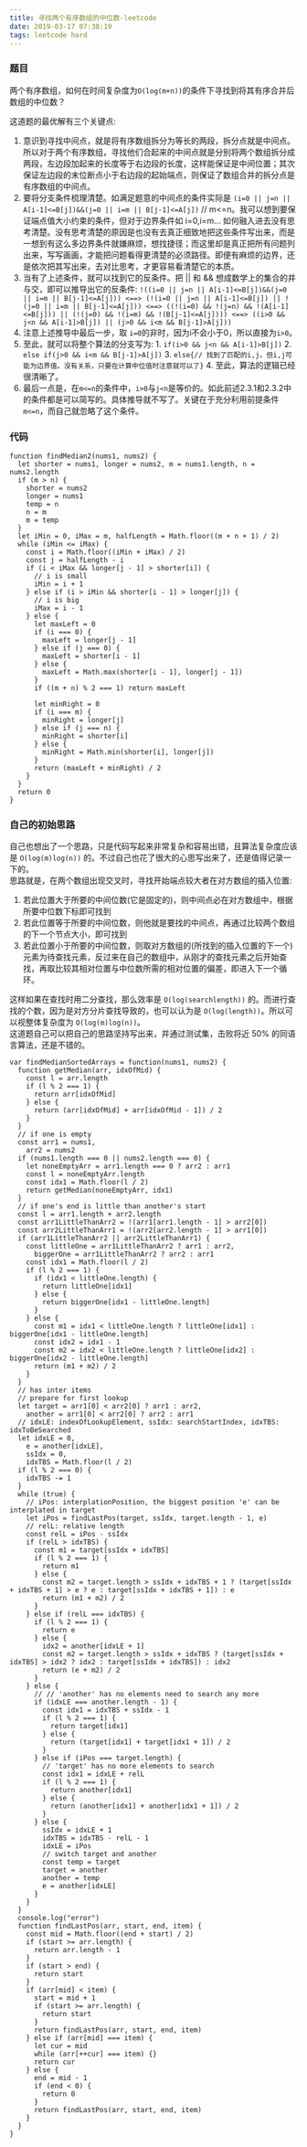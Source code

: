 ```yaml
---
title: 寻找两个有序数组的中位数-leetcode
date: 2019-03-17 07:38:19
tags: leetcode hard
---
```

### 题目
两个有序数组，如何在时间复杂度为`O(log(m+n))`的条件下寻找到将其有序合并后数组的中位数？

这道题的最优解有三个关键点:
1. 意识到寻找中间点，就是将有序数组拆分为等长的两段，拆分点就是中间点。所以对于两个有序数组，寻找他们合起来的中间点就是分别将两个数组拆分成两段，左边段加起来的长度等于右边段的长度，这样能保证是中间位置；其次保证左边段的末位断点小于右边段的起始端点，则保证了数组合并的拆分点是有序数组的中间点。
2. 要将分支条件梳理清楚。如满足题意的中间点的条件实际是 `(i=0 || j=n || A[i-1]<=B[j])&&(j=0 || i=m || B[j-1]<=A[j])` // m<=n。我可以想到要保证端点值大小约束的条件，但对于边界条件如 i=0,i=m... 如何融入进去没有思考清楚。没有思考清楚的原因是也没有去真正细致地把这些条件写出来，而是一想到有这么多边界条件就嫌麻烦，想找捷径；而这里却是真正把所有问题列出来，写写画画，才能把问题看得更清楚的必须路径。即便有麻烦的边界，还是依次把其写出来，去对比思考，才更容易看清楚它的本质。
  1. 当有了上述条件，就可以找到它的反条件。把 || 和 && 想成数学上的集合的并与交，即可以推导出它的反条件: `!((i=0 || j=n || A[i-1]<=B[j])&&(j=0 || i=m || B[j-1]<=A[j])) <==> (!(i=0 || j=n || A[i-1]<=B[j]) || !(j=0 || i=m || B[j-1]<=A[j])) <==> ((!(i=0) && !(j=n) && !(A[i-1]<=B[j])) || (!(j=0) && !(i=m) && !(B[j-1]<=A[j]))) <==> ((i>0 && j<n && A[i-1]>B[j]) || (j>0 && i<m && B[j-1]>A[j]))`
  2. 注意上述推导中最后一步，取 `i=0`的非时，因为i不会小于0，所以直接为`i>0`。
  3. 至此，就可以将整个算法的分支写为: 
    1. `if(i>0 && j<n && A[i-1]>B[j])`
    2. `else if(j>0 && i<m && B[j-1]>A[j])`
    3. `else{// 找到了匹配的i,j，但i,j可能为边界值。没有关系，只要在计算中位值时注意就可以了}`
    4. 至此，算法的逻辑已经很清晰了。
3. 最后一点是，在`m<=n`的条件中，`i>0`与`j<n`是等价的。如此前述2.3.1和2.3.2中的条件都是可以简写的。具体推导就不写了。关键在于充分利用前提条件`m<=n`，而自己就忽略了这个条件。

### 代码
```
function findMedian2(nums1, nums2) {
  let shorter = nums1, longer = nums2, m = nums1.length, n = nums2.length
  if (m > n) {
    shorter = nums2
    longer = nums1
    temp = n
    n = m
    m = temp
  }
  let iMin = 0, iMax = m, halfLength = Math.floor((m + n + 1) / 2)
  while (iMin <= iMax) {
    const i = Math.floor((iMin + iMax) / 2)
    const j = halfLength - i
    if (i < iMax && longer[j - 1] > shorter[i]) {
      // i is small
      iMin = i + 1
    } else if (i > iMin && shorter[i - 1] > longer[j]) {
      // i is big
      iMax = i - 1
    } else {
      let maxLeft = 0
      if (i === 0) {
        maxLeft = longer[j - 1]
      } else if (j === 0) {
        maxLeft = shorter[i - 1]
      } else {
        maxLeft = Math.max(shorter[i - 1], longer[j - 1])
      }
      if ((m + n) % 2 === 1) return maxLeft

      let minRight = 0
      if (i === m) {
        minRight = longer[j]
      } else if (j === n) {
        minRight = shorter[i]
      } else {
        minRight = Math.min(shorter[i], longer[j])
      }
      return (maxLeft + minRight) / 2
    }
  }
  return 0
}
```

### 自己的初始思路
自己也想出了一个思路，只是代码写起来非常复杂和容易出错，且算法复杂度应该是 `O(log(m)log(n))` 的。不过自己也花了很大的心思写出来了，还是值得记录一下的。  
思路就是，在两个数组出现交叉时，寻找开始端点较大者在对方数组的插入位置: 
1. 若此位置大于所要的中间位数(它是固定的)，则中间点必在对方数组中，根据所要中位数下标即可找到
2. 若此位置等于所要的中间位数，则他就是要找的中间点，再通过比较两个数组的下一个节点大小，即可找到
3. 若此位置小于所要的中间位数，则取对方数组的(所找到的插入位置的下一个)元素为待查找元素，反过来在自己的数组中，从刚才的查找元素之后开始查找，再取比较其相对位置与中位数所需的相对位置的偏差，即进入下一个循环。

这样如果在查找时用二分查找，那么效率是 `O(log(searchlength))` 的。而进行查找的个数，因为是对方分片查找导致的，也可以认为是 `O(log(length))`。所以可以视整体复杂度为 `O(log(m)log(n))`。  
这道题自己可以把自己的思路坚持写出来，并通过测试集，击败将近 50% 的同语言算法，还是不错的。

```
var findMedianSortedArrays = function(nums1, nums2) {
  function getMedian(arr, idxOfMid) {
    const l = arr.length
    if (l % 2 === 1) {
      return arr[idxOfMid]
    } else {
      return (arr[idxOfMid] + arr[idxOfMid - 1]) / 2
    }
  }
  // if one is empty
  const arr1 = nums1,
    arr2 = nums2
  if (nums1.length === 0 || nums2.length === 0) {
    let noneEmptyArr = arr1.length === 0 ? arr2 : arr1
    const l = noneEmptyArr.length
    const idx1 = Math.floor(l / 2)
    return getMedian(noneEmptyArr, idx1)
  }
  // if one's end is little than another's start
  const l = arr1.length + arr2.length
  const arr1LittleThanArr2 = !(arr1[arr1.length - 1] > arr2[0])
  const arr2LittleThanArr1 = !(arr2[arr2.length - 1] > arr1[0])
  if (arr1LittleThanArr2 || arr2LittleThanArr1) {
    const littleOne = arr1LittleThanArr2 ? arr1 : arr2,
      biggerOne = arr1LittleThanArr2 ? arr2 : arr1
    const idx1 = Math.floor(l / 2)
    if (l % 2 === 1) {
      if (idx1 < littleOne.length) {
        return littleOne[idx1]
      } else {
        return biggerOne[idx1 - littleOne.length]
      }
    } else {
      const m1 = idx1 < littleOne.length ? littleOne[idx1] : biggerOne[idx1 - littleOne.length]
      const idx2 = idx1 - 1
      const m2 = idx2 < littleOne.length ? littleOne[idx2] : biggerOne[idx2 - littleOne.length]
      return (m1 + m2) / 2
    }
  }
  // has inter items
  // prepare for first lookup
  let target = arr1[0] < arr2[0] ? arr1 : arr2,
    another = arr1[0] < arr2[0] ? arr2 : arr1
  // idxLE: indexOfLookupElement, ssIdx: searchStartIndex, idxTBS: idxToBeSearched
  let idxLE = 0,
    e = another[idxLE],
    ssIdx = 0,
    idxTBS = Math.floor(l / 2)
  if (l % 2 === 0) {
    idxTBS -= 1
  }
  while (true) {
    // iPos: interplationPosition, the biggest position 'e' can be interplated in target
    let iPos = findLastPos(target, ssIdx, target.length - 1, e)
    // relL: relative length
    const relL = iPos - ssIdx
    if (relL > idxTBS) {
      const m1 = target[ssIdx + idxTBS]
      if (l % 2 === 1) {
        return m1
      } else {
        const m2 = target.length > ssIdx + idxTBS + 1 ? (target[ssIdx + idxTBS + 1] > e ? e : target[ssIdx + idxTBS + 1]) : e
        return (m1 + m2) / 2
      }
    } else if (relL === idxTBS) {
      if (l % 2 === 1) {
        return e
      } else {
        idx2 = another[idxLE + 1]
        const m2 = target.length > ssIdx + idxTBS ? (target[ssIdx + idxTBS] > idx2 ? idx2 : target[ssIdx + idxTBS]) : idx2
        return (e + m2) / 2
      }
    } else {
      // // 'another' has no elements need to search any more
      if (idxLE === another.length - 1) {
        const idx1 = idxTBS + ssIdx - 1
        if (l % 2 === 1) {
          return target[idx1]
        } else {
          return (target[idx1] + target[idx1 + 1]) / 2
        }
      } else if (iPos === target.length) {
        // 'target' has no more elements to search
        const idx1 = idxLE + relL
        if (l % 2 === 1) {
          return another[idx1]
        } else {
          return (another[idx1] + another[idx1 + 1]) / 2
        }
      } else {
        ssIdx = idxLE + 1
        idxTBS = idxTBS - relL - 1
        idxLE = iPos
        // switch target and another
        const temp = target
        target = another
        another = temp
        e = another[idxLE]
      }
    }
  }
  console.log("error")
  function findLastPos(arr, start, end, item) {
    const mid = Math.floor((end + start) / 2)
    if (start >= arr.length) {
      return arr.length - 1
    }
    if (start > end) {
      return start
    }
    if (arr[mid] < item) {
      start = mid + 1
      if (start >= arr.length) {
        return start
      }
      return findLastPos(arr, start, end, item)
    } else if (arr[mid] === item) {
      let cur = mid
      while (arr[++cur] === item) {}
      return cur
    } else {
      end = mid - 1
      if (end < 0) {
        return 0
      }
      return findLastPos(arr, start, end, item)
    }
  }
}
```